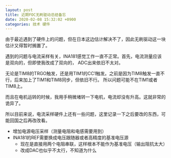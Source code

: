 ```yaml
---
layout: post
title: 近期FOC无刷驱动总结备忘
date: 2020-02-08 15:32:02 +0900
categories: 技术 硬件
---
```


由于最近遇到了硬件上的问题，但在日本这边估计解决不了，因此无刷驱动这一块估计又得暂时搁置了。

遇到的问题与电流采样有关，INA181感觉工作一直不正常。首先，电流测量应该是双向的，但即使我改成了双向的，
ADC出来依旧不太对。

无论是TIM8的TRGO触发，还是用TIM1的CC1触发。之前是因为TIM8触发一直不行，后来加上了TIM1和TIM8同步，但依旧不行。
所以问题可能不在TIM1或者TIM8上。

而且在电机运转的时候，我用手稍微堵转一下电机，电流却没有升高。这就非常的诡异了。

所以目前来说，电流采样硬件上还有一些问题，这里记录一下之后要改的东西，可能回国之后再改改看。

- 增加电源电压采样（测量电阻和电感需要用到）
- INA181的REF需要换成电压跟随器或者高精度的基准电压源
  - 现在是直接用两个电阻串联，这样根本不能作为基准电压（输出阻抗太大）
  - 改成DAC也似乎不太行，不知道为什么


